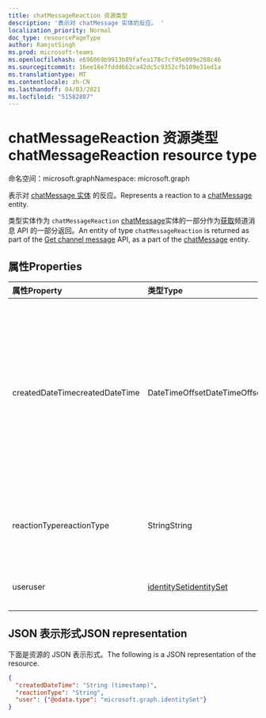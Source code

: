 ```yaml
---
title: chatMessageReaction 资源类型
description: '表示对 chatMessage 实体的反应。 '
localization_priority: Normal
doc_type: resourcePageType
author: RamjotSingh
ms.prod: microsoft-teams
ms.openlocfilehash: e696069b9913b89fafea178c7cf95e099e288c46
ms.sourcegitcommit: 16ee16e7fddd662ca42dc5c9352cfb109e31ed1a
ms.translationtype: MT
ms.contentlocale: zh-CN
ms.lasthandoff: 04/03/2021
ms.locfileid: "51582887"
---
```

# <a name="chatmessagereaction-resource-type"></a><span data-ttu-id="51f67-103">chatMessageReaction 资源类型</span><span class="sxs-lookup"><span data-stu-id="51f67-103">chatMessageReaction resource type</span></span>

<span data-ttu-id="51f67-104">命名空间：microsoft.graph</span><span class="sxs-lookup"><span data-stu-id="51f67-104">Namespace: microsoft.graph</span></span>

<span data-ttu-id="51f67-105">表示对 [chatMessage 实体](chatmessage.md) 的反应。</span><span class="sxs-lookup"><span data-stu-id="51f67-105">Represents a reaction to a [chatMessage](chatmessage.md) entity.</span></span> 

<span data-ttu-id="51f67-106">类型实体作为 `chatMessageReaction` [chatMessage](chatmessage.md)实体的一部分作为[获取](../api/chatmessage-get.md)频道消息 API 的一部分返回。</span><span class="sxs-lookup"><span data-stu-id="51f67-106">An entity of type `chatMessageReaction` is returned as part of the [Get channel message](../api/chatmessage-get.md) API, as a part of the [chatMessage](chatmessage.md) entity.</span></span>

## <a name="properties"></a><span data-ttu-id="51f67-107">属性</span><span class="sxs-lookup"><span data-stu-id="51f67-107">Properties</span></span>

| <span data-ttu-id="51f67-108">属性</span><span class="sxs-lookup"><span data-stu-id="51f67-108">Property</span></span>     | <span data-ttu-id="51f67-109">类型</span><span class="sxs-lookup"><span data-stu-id="51f67-109">Type</span></span>        | <span data-ttu-id="51f67-110">说明</span><span class="sxs-lookup"><span data-stu-id="51f67-110">Description</span></span> |
|:-------------|:------------|:------------|
|<span data-ttu-id="51f67-111">createdDateTime</span><span class="sxs-lookup"><span data-stu-id="51f67-111">createdDateTime</span></span>|<span data-ttu-id="51f67-112">DateTimeOffset</span><span class="sxs-lookup"><span data-stu-id="51f67-112">DateTimeOffset</span></span>|<span data-ttu-id="51f67-113">时间戳类型表示采用 ISO 8601 格式的日期和时间信息，始终采用 UTC 时区。</span><span class="sxs-lookup"><span data-stu-id="51f67-113">The Timestamp type represents date and time information using ISO 8601 format and is always in UTC time.</span></span> <span data-ttu-id="51f67-114">例如，2014 年 1 月 1 日午夜 UTC 为 `2014-01-01T00:00:00Z`</span><span class="sxs-lookup"><span data-stu-id="51f67-114">For example, midnight UTC on Jan 1, 2014 is `2014-01-01T00:00:00Z`</span></span>|
|<span data-ttu-id="51f67-115">reactionType</span><span class="sxs-lookup"><span data-stu-id="51f67-115">reactionType</span></span>|<span data-ttu-id="51f67-116">String</span><span class="sxs-lookup"><span data-stu-id="51f67-116">String</span></span>|<span data-ttu-id="51f67-117">支持的值包括 `like` `angry` `sad` `laugh` 、、、、、。 `heart` `surprised`</span><span class="sxs-lookup"><span data-stu-id="51f67-117">Supported values are `like`, `angry`, `sad`, `laugh`, `heart`, `surprised`.</span></span> |
|<span data-ttu-id="51f67-118">user</span><span class="sxs-lookup"><span data-stu-id="51f67-118">user</span></span>|[<span data-ttu-id="51f67-119">identitySet</span><span class="sxs-lookup"><span data-stu-id="51f67-119">identitySet</span></span>](identityset.md)|<span data-ttu-id="51f67-120">对邮件做出响应的用户。</span><span class="sxs-lookup"><span data-stu-id="51f67-120">The user who reacted to the message.</span></span>|

## <a name="json-representation"></a><span data-ttu-id="51f67-121">JSON 表示形式</span><span class="sxs-lookup"><span data-stu-id="51f67-121">JSON representation</span></span>

<span data-ttu-id="51f67-122">下面是资源的 JSON 表示形式。</span><span class="sxs-lookup"><span data-stu-id="51f67-122">The following is a JSON representation of the resource.</span></span>

<!-- {
  "blockType": "resource",
  "optionalProperties": [

  ],
  "@odata.type": "microsoft.graph.chatMessageReaction",
  "baseType": null
}-->

```json
{
  "createdDateTime": "String (timestamp)",
  "reactionType": "String",
  "user": {"@odata.type": "microsoft.graph.identitySet"}
}
```

<!-- uuid: 16cd6b66-4b1a-43a1-adaf-3a886856ed98
2019-02-04 14:57:30 UTC -->
<!-- {
  "type": "#page.annotation",
  "description": "chatMessageReaction resource",
  "keywords": "",
  "section": "documentation",
  "tocPath": ""
}-->


